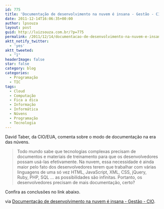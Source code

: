 ```yaml
---
id: 775
title: 'Documentação de desenvolvimento na nuvem é insana - Gestão - CIO'
date: 2011-12-14T16:06:35+00:00
author: lpsouza
layout: post
guid: http://luizsouza.com.br/?p=775
permalink: /2011/12/14/documentacao-de-desenvolvimento-na-nuvem-e-insana-gestao-cio/
aktt_notify_twitter:
  - 'yes'
aktt_tweeted:
  - "1"
headerImage: false
star: false
category: blog
categories:
  - Programação
  - TIC
tags:
  - Cloud
  - Computação
  - Fica a dica
  - Informação
  - Informática
  - Núvens
  - Programação
  - Tecnologia
---
```

David Taber, da CIO/EUA, comenta sobre o modo de documentação na era das núvens.

> Todo mundo sabe que tecnologias complexas precisam de documentos e materiais de treinamento para que os desenvolvedores possam usá-las efetivamente. Na nuvem, essa necessidade é ainda maior pelo fato dos desenvolvedores terem que trabalhar com várias linguagens de uma só vez HTML, JavaScript, XML, CSS, jQuery, Ruby, PHP, SQL ... as possibilidades são infinitas. Portanto, os desenvolvedores precisam de mais documentação, certo?

Confira as conclusões no link abaixo.

via [Documentação de desenvolvimento na nuvem é insana - Gestão - CIO](http://cio.uol.com.br/gestao/2011/12/14/documentacao-de-desenvolvimento-na-nuvem-e-insana/).